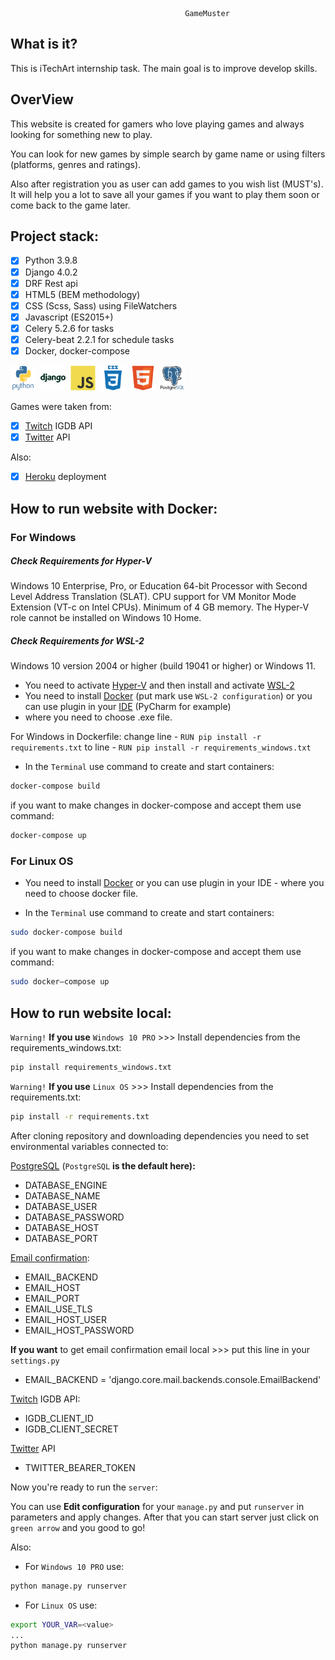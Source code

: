                                            GameMuster
                                           
What is it?
-----------

This is iTechArt internship task.
The main goal is to improve develop skills.

OverView
------------------

This website is created for gamers who love playing games and always looking 
for something new to play.

You can look for new games by simple search by game name or 
using filters (platforms, genres and ratings). 

Also after registration you as user can add games to you wish list (MUST's).
It will help you a lot to save all your games if you want to play them soon or 
come back to the game later.

Project stack:
-------------

- [x] Python 3.9.8
- [x] Django 4.0.2
- [x] DRF Rest api
- [x] HTML5 (BEM methodology)
- [x] CSS (Scss, Sass) using FileWatchers
- [x] Javascript (ES2015+)
- [x] Celery 5.2.6 for tasks
- [x] Celery-beat 2.2.1 for schedule tasks
- [x] Docker, docker-compose

<div>
    <img src="https://github.com/devicons/devicon/blob/master/icons/python/python-original-wordmark.svg"  title="Python" alt="Python" width="40" height="40"/>&nbsp;
    <img src="https://github.com/devicons/devicon/blob/master/icons/django/django-plain-wordmark.svg"  title="Django" alt="Django" width="40" height="40"/>&nbsp;
    <img src="https://github.com/devicons/devicon/blob/master/icons/javascript/javascript-original.svg" title="JavaScript" alt="JavaScript" width="40" height="40"/>&nbsp;
    <img src="https://github.com/devicons/devicon/blob/master/icons/css3/css3-plain-wordmark.svg"  title="CSS3" alt="CSS" width="40" height="40"/>&nbsp;
    <img src="https://github.com/devicons/devicon/blob/master/icons/html5/html5-original.svg" title="HTML5" alt="HTML" width="40" height="40"/>&nbsp;
    <img src="https://github.com/devicons/devicon/blob/master/icons/postgresql/postgresql-original-wordmark.svg"  title="Postgresql" alt="Postgresql" width="40" height="40"/>&nbsp;
</div>

Games were taken from:

- [x] [Twitch](https://www.igdb.com/api) IGDB API
- [x] [Twitter](https://developer.twitter.com/en/docs) API

Also:

- [x] [Heroku](https://www.heroku.com/) deployment

How to run website with Docker:
-------------

### For Windows

##### Check Requirements for Hyper-V
Windows 10 Enterprise, Pro, or Education
64-bit Processor with Second Level Address Translation (SLAT).
CPU support for VM Monitor Mode Extension (VT-c on Intel CPUs).
Minimum of 4 GB memory.
The Hyper-V role cannot be installed on Windows 10 Home.

##### Check Requirements for WSL-2
Windows 10 version 2004 or higher (build 19041 or higher) or Windows 11.

- You need to activate [Hyper-V](https://docs.microsoft.com/en-us/virtualization/hyper-v-on-windows/quick-start/enable-hyper-v) 
and then install and activate [WSL-2](https://docs.microsoft.com/ru-ru/windows/wsl/install)
- You need to install [Docker](https://www.docker.com/products/docker-desktop/) (put mark use `WSL-2 configuration`)
or you can use plugin in your [IDE](https://blog.jetbrains.com/pycharm/2017/08/using-docker-compose-on-windows-in-pycharm/) (PyCharm for example)
- where you need to choose .exe file.

For Windows in Dockerfile:
change line - `RUN pip install -r requirements.txt`
to line - `RUN pip install -r requirements_windows.txt`

- In the `Terminal` use command to create and start containers:
```sh
docker-compose build
```
if you want to make changes in docker-compose and accept them use command:
```sh
docker-compose up
```

### For Linux OS

- You need to install [Docker](https://www.docker.com/products/docker-desktop/)
or you can use plugin in your IDE - where you need to choose docker file.

- In the `Terminal` use command to create and start containers:
```sh
sudo docker-compose build
```
if you want to make changes in docker-compose and accept them use command:
```sh
sudo docker–compose up
```

How to run website local:
-------------

`Warning!`
**If you use** `Windows 10 PRO` >>>
Install dependencies from the requirements_windows.txt:
```sh
pip install requirements_windows.txt
```
`Warning!`
**If you use** `Linux OS` >>>
Install dependencies from the requirements.txt:
```sh
pip install -r requirements.txt
```

After cloning repository and downloading dependencies 
you need to set environmental variables connected to:

[PostgreSQL](https://docs.djangoproject.com/en/3.2/ref/settings/#databases) 
(`PostgreSQL` **is the default here):**
- DATABASE_ENGINE
- DATABASE_NAME
- DATABASE_USER
- DATABASE_PASSWORD
- DATABASE_HOST
- DATABASE_PORT

[Email confirmation](https://docs.djangoproject.com/en/3.2/topics/email/#send-mail):
- EMAIL_BACKEND
- EMAIL_HOST 
- EMAIL_PORT 
- EMAIL_USE_TLS
- EMAIL_HOST_USER 
- EMAIL_HOST_PASSWORD

**If you want** to get email confirmation email local >>>
put this line in your `settings.py`

- EMAIL_BACKEND = 'django.core.mail.backends.console.EmailBackend'


[Twitch](https://www.igdb.com/api) IGDB API:

- IGDB_CLIENT_ID
- IGDB_CLIENT_SECRET

[Twitter](https://developer.twitter.com/en/docs) API

- TWITTER_BEARER_TOKEN

Now you're ready to run the `server`:

You can use **Edit configuration** for your `manage.py` and 
put `runserver` in parameters and apply changes.
After that you can start server just click on `green arrow` and you good to go!

Also:
- For `Windows 10 PRO` use:

```sh
python manage.py runserver
```

- For `Linux OS` use:

```sh
export YOUR_VAR=<value>
...
python manage.py runserver
```

